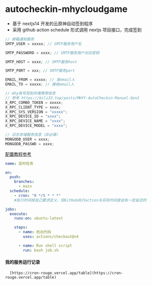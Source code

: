 # autocheckin-mhycloudgame

- 基于 nextjs14 开发的云原神自动签到程序
- 采用 github action schedule 形式调用 nextjs 项目接口，完成签到

```javascript
// 邮箱通知服务
SMTP_USER = xxxxx; // SMTP服务用户名

SMTP_PASSWORD = xxxx; // SMTP服务用户对应密钥

SMTP_HOST = xxxx; // SMTP服务host

SMTP_PORT = xxx; // SMTP服务port

EMAIL_FROM = xxxxx; // 发email人
EMAIL_TO = xxxxx; // 接收email人

// mhy账号签到所需携带信息
// 参考 https://bili33.top/posts/MHYY-AutoCheckin-Manual-Gen2
X_RPC_COMBO_TOKEN = xxxxx;
X_RPC_CLIENT_TYPE = xxxx;
X_RPC_SYS_VERSION = "xxxxx";
X_RPC_DEVICE_ID = "xxxx";
X_RPC_DEVICE_NAME = "xxxx";
X_RPC_DEVICE_MODEL = "xxxx";

// 日志存储服务信息（非必填）
MONGODB_USER = xxxx;
MONGODB_PASSWD = xxxx;
```

[配置教程参考](https://bili33.top/posts/MHYY-AutoCheckin-Manual-Gen2)

```yml
name: 定时任务

on:
  push:
    branches:
      - main
  schedule:
    - cron: "0 */5 * * *"
    #执行时间按自己要求定义，但GitHub执行action与实际时间是会有一定延迟的

jobs:
  execute:
    runs-on: ubuntu-latest

    steps:
      - name: 检出代码
        uses: actions/checkout@v4

      - name: Run shell script
        run: bash job.sh
```
#### 我的服务运行记录
      [https://cron-rouge.vercel.app/table](https://cron-rouge.vercel.app/table)
